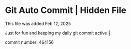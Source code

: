 # Git Auto Commit | Hidden File

This file was added Feb 12, 2025

Just for fun and keeping my daily git commit active 🤪

commit number: 464156
